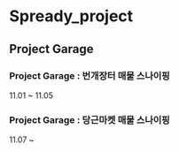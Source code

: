 # Spready_project

## Project Garage

### Project Garage : 번개장터 매물 스나이핑
11.01 ~ 11.05

### Project Garage : 당근마켓 매물 스나이핑
11.07 ~ 
